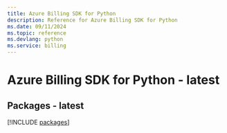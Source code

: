 ```yaml
---
title: Azure Billing SDK for Python
description: Reference for Azure Billing SDK for Python
ms.date: 09/11/2024
ms.topic: reference
ms.devlang: python
ms.service: billing
---
```

# Azure Billing SDK for Python - latest
## Packages - latest
[!INCLUDE [packages](billing-index.md)]